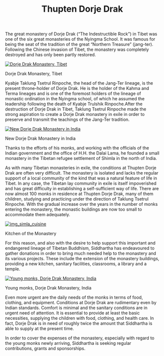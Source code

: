 ﻿---
title: "Thupten Dorje Drak"
---

The great monastery of Dorje Drak (“The Indestructible Rock”) in Tibet was one of the six great monasteries of the Nyingma School. It was famous for being the seat of the tradition of the great “Northern Treasure” (jang-ter). Following the Chinese invasion of Tibet, the monastery was completely destroyed and has only been partly restored. 

[ ![Dorje Drak Monastery, Tibet](/images/img_simla_tibet-150x150.jpg) ](/images/img_simla_tibet.jpg)

Dorje Drak Monastery, Tibet 

Kyabje Taklung Tsetrul Rinpoche, the head of the Jang-Ter lineage, is the present throne-holder of Dorje Drak. He is the holder of the Kahma and Terma lineages and is one of the foremost holders of the lineage of monastic ordination in the Nyingma school, of which he assumed the leadership following the death of Kyabje Trulshik Rinpoche.After the destruction of Dorje Drak in Tibet, Taklung Tsetrul Rinpoche made the strong aspiration to create a Dorje Drak monastery in exile in order to preserve and transmit the teachings of the Jang-Ter tradition. 

[ ![New Dorje Drak Monastery in India](/images/img_simla_monastere-150x150.jpg) ](/images/img_simla_monastere.jpg)

New Dorje Drak Monastery in India 

Thanks to the efforts of his monks, and working with the officials of the Indian government and the office of H.H. the Dalai Lama, he founded a small monastery in the Tibetan refugee settlement of Shimla in the north of India. 

As with many Tibetan monasteries in exile, the conditions at Thupten Dorje Drak are often very difficult. The monastery is isolated and lacks the regular support of a local community of the kind that was a natural feature of life in Tibet. In any case, the Tibetan lay community in exile is itself impoverished and has great difficulty in establishing a self-sufficient way of life. There are now almost 100 monks in residence at Thupten Dorje Drak, many of them children, studying and practicing under the direction of Taklung Tsetrul Rinpoche. With the gradual increase over the years in the number of monks entering the monastery, the monastic buildings are now too small to accommodate them adequately. 

[ ![img_simla_cuisine](/images/img_simla_cuisine-171x300.jpg) ](/images/img_simla_cuisine.jpg)

Kitchen of the Monastery 

For this reason, and also with the desire to help support this important and endangered lineage of Tibetan Buddhism, Siddhartha has endeavoured to gather donations in order to bring much needed help to the monastery and its various projects. These include the extension of the monastery buildings, providing a new kitchen, sanitary facilities, classrooms, a library and a temple. 

[ ![Young monks, Dorje Drak Monastery, India](/images/img_simla_moines-150x150.jpg) ](/images/img_simla_moines.jpg)

Young monks, Dorje Drak Monastery, India 

Even more urgent are the daily needs of the monks in terms of food, clothing, and equipment. Conditions at Dorje Drak are rudimentary even by Indian standards. Comfort is minimal and the sanitary conditions are in urgent need of attention. It is essential to provide at least the basic necessities, supplying the children with food, clothing, and health care. In fact, Dorje Drak is in need of roughly twice the amount that Siddhartha is able to supply at the present time. 

In order to cover the expenses of the monastery, especially with regard to the young monks newly arriving, Siddhartha is seeking regular contributions, grants and sponsorships. 
